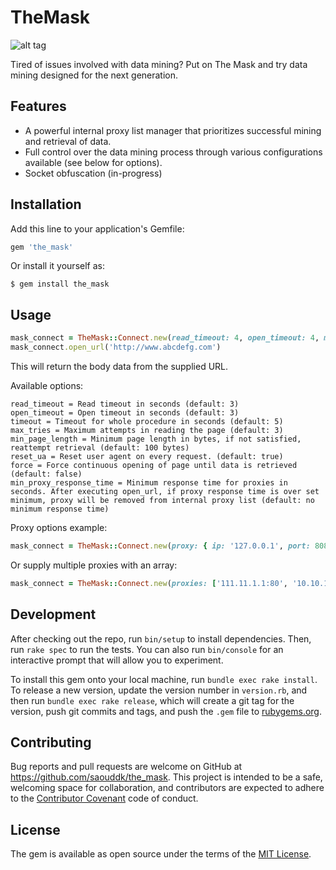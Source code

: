 # TheMask

![alt tag](http://i.imgur.com/gecDZon.jpg)

Tired of issues involved with data mining? Put on The Mask and try data mining designed for the next generation.

## Features

- A powerful internal proxy list manager that prioritizes successful mining and retrieval of data.  
- Full control over the data mining process through various configurations available (see below for options).
- Socket obfuscation (in-progress)


## Installation

Add this line to your application's Gemfile:

```ruby
gem 'the_mask'
```

Or install it yourself as:

    $ gem install the_mask

## Usage

```ruby
mask_connect = TheMask::Connect.new(read_timeout: 4, open_timeout: 4, max_tries: 4)
mask_connect.open_url('http://www.abcdefg.com')
```
  
This will return the body data from the supplied URL.  
  
Available options:  
```
read_timeout = Read timeout in seconds (default: 3)
open_timeout = Open timeout in seconds (default: 3)
timeout = Timeout for whole procedure in seconds (default: 5)
max_tries = Maximum attempts in reading the page (default: 3)
min_page_length = Minimum page length in bytes, if not satisfied, reattempt retrieval (default: 100 bytes)
reset_ua = Reset user agent on every request. (default: true)
force = Force continuous opening of page until data is retrieved (default: false)
min_proxy_response_time = Minimum response time for proxies in seconds. After executing open_url, if proxy response time is over set minimum, proxy will be removed from internal proxy list (default: no minimum response time)
```

Proxy options example:  
```ruby
mask_connect = TheMask::Connect.new(proxy: { ip: '127.0.0.1', port: 8080, username: 'asd333', password: 'asd333' })
```
  
Or supply multiple proxies with an array:  
```ruby
mask_connect = TheMask::Connect.new(proxies: ['111.11.1.1:80', '10.10.101.10:800', '192.10.10.1:80:sdad:asdasd'])
```  


## Development

After checking out the repo, run `bin/setup` to install dependencies. Then, run `rake spec` to run the tests. You can also run `bin/console` for an interactive prompt that will allow you to experiment.

To install this gem onto your local machine, run `bundle exec rake install`. To release a new version, update the version number in `version.rb`, and then run `bundle exec rake release`, which will create a git tag for the version, push git commits and tags, and push the `.gem` file to [rubygems.org](https://rubygems.org).

## Contributing

Bug reports and pull requests are welcome on GitHub at https://github.com/saouddk/the_mask. This project is intended to be a safe, welcoming space for collaboration, and contributors are expected to adhere to the [Contributor Covenant](contributor-covenant.org) code of conduct.


## License

The gem is available as open source under the terms of the [MIT License](http://opensource.org/licenses/MIT).


